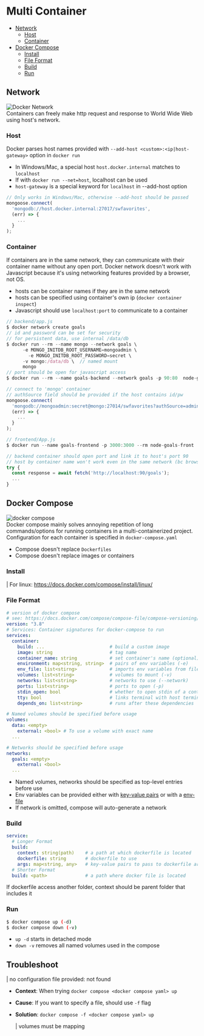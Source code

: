 # Multi Container
- [Network](#network)
  - [Host](#host)
  - [Container](#container)
- [Docker Compose](#docker-compose)
  - [Install](#install)
  - [File Format](#file-format)
  - [Build](#build)
  - [Run](#run)

## Network
![Docker Network](https://docs.mirantis.com/containers/v3.0/dockeree-ref-arch/_images/cnm.png)  
Containers can freely make http request and response to World Wide Web using host's network. 
### Host
Docker parses host names provided with ```--add-host <custom>:<ip|host-gateway>``` option in ```docker run```
- In Windows/Mac, a special host ```host.docker.internal``` matches to ```localhost```
- If with ```docker run --net=host```, localhost can be used
- ```host-gateway``` is a special keyword for ```localhost``` in --add-host option
```js
// Only works in Windows/Mac, otherwise --add-host should be passed
mongoose.connect(
  'mongodb://host.docker.internal:27017/swfavorites',
  (err) => {
    ...
  }
);
```
### Container
If containers are in the same network, they can communicate with their container name without any open port. Docker network doesn't work with Javascript because it's using networking features provided by a browser, not OS.
- hosts can be container names if they are in the same network
- hosts can be specified using container's own ip (```docker container inspect```)
- Javascript should use ```localhost:port``` to communicate to a container
```js
// backend/app.js
$ docker network create goals
// id and password can be set for security
// for persistent data, use internal /data/db 
$ docker run --rm --name mongo --network goals \
      -e MONGO_INITDB_ROOT_USERNAME=mongoadmin \
	    -e MONGO_INITDB_ROOT_PASSWORD=secret \
      -v mongo:/data/db \  // named mount
      mongo
// port should be open for javascript access
$ docker run --rm --name goals-backend --network goals -p 90:80  node-goals 

// connect to 'mongo' container
// authSource field should be provided if the host contains id/pw
mongoose.connect(
  'mongodb://mongoadmin:secret@mongo:27014/swfavorites?authSource=admin',
  (err) => {
    ...
  }
);
```

```js
// frontend/App.js
$ docker run --name goals-frontend -p 3000:3000 --rm node-goals-front

// backend container should open port and link it to host's port 90
// host by container name won't work even in the same network (bc browser) 
try {
  const response = await fetch('http://localhost:90/goals');
  ...
}
```


## Docker Compose
![docker compose](https://i.stack.imgur.com/zJxSM.png)  
Docker compose mainly solves annoying repetition of long commands/options for running containers in a multi-containerized project. Configuration for each container is specified in ```docker-compose.yaml```
- Compose doesn't replace ```Dockerfiles```
- Compose doesn't replace images or containers

### Install
| For linux: https://docs.docker.com/compose/install/linux/

### File Format
```yaml
# version of docker compose
# see: https://docs.docker.com/compose/compose-file/compose-versioning/
version: "3.8"
# Services: Container signatures for docker-compose to run
services:
  container:
    build: ...                        # build a custom image
    image: string                     # tag name
    container_name: string            # set container's name (optional)
    environment: map<string, string>  # pairs of env variables (-e)
    env_file: list<stirng>            # imports env variables from files (--env-file)
    volumes: list<string>             # volumes to mount (-v)
    networks: list<string>            # networks to use (--network)
    ports: list<string>               # ports to open (-p)
    stdin_open: bool                  # whether to open stdin of a container (-i)
    tty: bool                         # links terminal with host terminal (-t)
    depends_on: list<string>          # runs after these dependencies

# Named volumes should be specified before usage
volumes:
  data: <empty>
    external: <bool> # To use a volume with exact name
  ...

# Networks should be specified before usage
networks:
  goals: <empty>
    external: <bool>
  ...
```
- Named volumes, networks should be specified as top-level entries before use
- Env variables can be provided either with [key-value pairs](https://docs.docker.com/compose/environment-variables/#set-environment-variables-in-containers) or with a [env-file](https://docs.docker.com/compose/environment-variables/#the-env_file-configuration-option)
- If network is omitted, compose will auto-generate a network

### Build
```yaml
service:
  # Longer Format
  build:
    context: string(path)    # a path at which dockerfile is located
    dockerfile: string       # dockerfile to use
    args: map<string, any>   # key-value pairs to pass to dockerfile args
  # Shorter Format
  build: <path>              # a path where docker file is located 
```
If dockerfile access another folder, context should be parent folder that includes it

### Run
```bash
$ docker compose up (-d)
$ docker compose down (-v)
```
- `up -d` starts in detached mode
- `down -v` removes all named volumes used in the compose

## Troubleshoot
  | no configuration file provided: not found  
- **Context**: When trying `docker compose <docker compose yaml> up`
- **Cause**: If you want to specify a file, should use `-f` flag
- **Solution**: `docker compose -f <docker compose yaml> up`

  | volumes must be mapping
